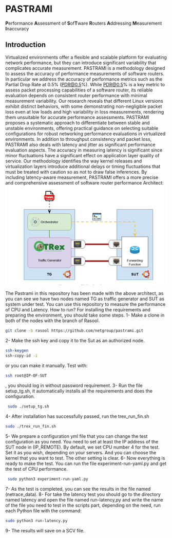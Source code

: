 # PASTRAMI

**P**erformance **A**ssessment of **S**of**T**ware **R**outers **A**ddressing **M**easurement **I**naccuracy

## Introduction

Virtualized environments offer a flexible and scalable platform for evaluating network performance, but they can introduce significant variability that complicates accurate measurement. PASTRAMI is a methodology designed to assess the accuracy of performance measurements of software routers. In particular we address the accuracy of performance metrics such as the Partial Drop Rate at 0.5% (PDR@0.5%). While PDR@0.5% is a key metric to assess packet processing capabilities of a software router, its reliable evaluation depends on consistent router performance with minimal measurement variability. Our research reveals that different Linux versions exhibit distinct behaviors, with some demonstrating non-negligible packet loss even at low loads and high variability in loss measurements, rendering them unsuitable for accurate performance assessments. PASTRAMI proposes a systematic approach to differentiate between stable and unstable environments, offering practical guidance on selecting suitable configurations for robust networking performance evaluations in virtualized environments.
In addition to throughput consistency and packet loss, PASTRAMI also deals with latency and jitter as significant performance evaluation aspects. The accuracy in measuring latency is significant since minor fluctuations have a significant effect on application layer quality of service. Our methodology identifies the way kernel releases and virtualization layers introduce additional delays or timing fluctuations that must be treated with caution so as not to draw false inferences. By including latency-aware measurement, PASTRAMI offers a more precise and comprehensive assessment of software router performance
Architect:
 ![System Architecture](images/architect.png)

The Pastrami in this repository has been made with the above architect, as you can see we have two nodes named TG as traffic generator and SUT as system under test.
You can use this repository to measure the performance of CPU and Latency. 
How to run?
For installing the requirements and preparing the environment, you should take some steps.
1-	Make a clone in both of the nodes with the branch of Rasool.
```bash
git clone -b rasool https://github.com/netgroup/pastrami.git
```


2-	Make the ssh key and copy it to the Sut as an authorized node.
```bash 
ssh-keygen
ssh-copy-id -i
``` 
or you can make it manually.
Test with:
 ```bash
ssh root@IP-OF-SUT
 ```
, you should log in without password requirement.
3-	Run the file  setup_tg.sh, it automatically installs all the requirements and does the configuration.
```bash
 sudo ./setup_tg.sh
```
4-	 After installation has successfully passed, run the trex_run_fin.sh
```bash
sudo ./trex_run_fin.sh
```
5-	We prepare a configuration yml file that you can change the test configuration as you need. You need to set at least the IP address of the SUT node in (IP_REMOTE). By default, we set CPU number 4 for the test.  Set it as you wish, depending on your servers. And you can choose the kernel that you want to test. The other setting is clear.
6-	Now everything is ready to make the test. You can run the file experiment-run-yaml.py and get the test of CPU performance.
```bash
 sudo python3 experiment-run-yaml.py
```
7-	As the test is completed, you can see the results in the file named (netrace_data).
8-	For take the latency test you should go to the directory named latency and open the file named run-latency,py and write the name of the file you need to test in the scripts part, depending on the need, run each Python file with the command:
```bash
sudo python3 run-latency.py
```
9-	The results will save on a SCV file.


